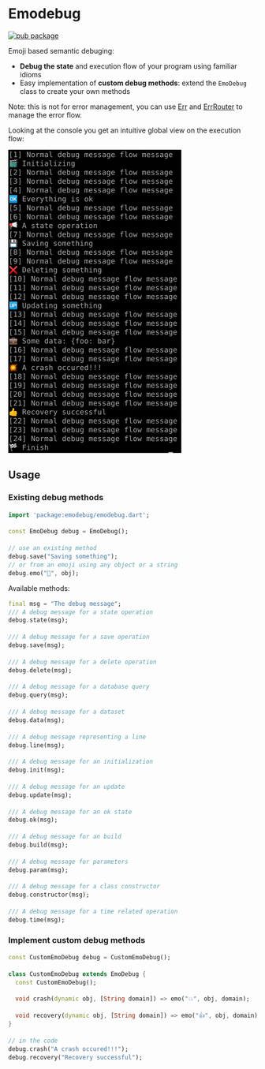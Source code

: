 # Emodebug

[![pub package](https://img.shields.io/pub/v/emodebug.svg)](https://pub.dartlang.org/packages/emodebug)

Emoji based semantic debuging:

- **Debug the state** and execution flow of your program using familiar idioms
- Easy implementation of **custom debug methods**: extend the `EmoDebug` class to create your own methods

Note: this is not for error management, you can use [Err](https://github.com/synw/err) and [ErrRouter](https://github.com/synw/err_router) to manage the error flow.

Looking at the console you get an intuitive global view on the execution flow: 

![Screenshot](img/screenshot.png)

## Usage

### Existing debug methods

   ```dart
   import 'package:emodebug/emodebug.dart';

   const EmoDebug debug = EmoDebug();

   // use an existing method
   debug.save("Saving something");
   // or from an emoji using any object or a string
   debug.emo("📢", obj);
   ```

Available methods:

   ```dart
   final msg = "The debug message";
  /// A debug message for a state operation
  debug.state(msg);

  /// A debug message for a save operation
  debug.save(msg);

  /// A debug message for a delete operation
  debug.delete(msg);

  /// A debug message for a database query
  debug.query(msg);

  /// A debug message for a dataset
  debug.data(msg);

  /// A debug message representing a line
  debug.line(msg);

  /// A debug message for an initialization
  debug.init(msg);

  /// A debug message for an update
  debug.update(msg);

  /// A debug message for an ok state
  debug.ok(msg);

  /// A debug message for an build
  debug.build(msg);

  /// A debug message for parameters
  debug.param(msg);

  /// A debug message for a class constructor
  debug.constructor(msg);

  /// A debug message for a time related operation
  debug.time(msg);
  ```

### Implement custom debug methods

   ```dart
   const CustomEmoDebug debug = CustomEmoDebug();

   class CustomEmoDebug extends EmoDebug {
     const CustomEmoDebug();
   
     void crash(dynamic obj, [String domain]) => emo("💥", obj, domain);
   
     void recovery(dynamic obj, [String domain]) => emo("👍", obj, domain);
   }

   // in the code
   debug.crash("A crash occured!!!");
   debug.recovery("Recovery successful");
   ```
